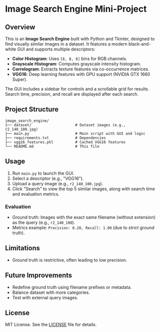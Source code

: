 # Image Search Engine Mini-Project

## Overview

This is an **Image Search Engine** built with Python and Tkinter, designed to find visually similar images in a dataset. It features a modern black-and-white GUI and supports multiple descriptors:

- **Color Histogram**: Uses `[8, 8, 8]` bins for RGB channels.
- **Grayscale Histogram**: Computes grayscale intensity histogram.
- **Correlogram**: Extracts texture features via co-occurrence matrices.
- **VGG16**: Deep learning features with GPU support (NVIDIA GTX 1660 Super).

The GUI includes a sidebar for controls and a scrollable grid for results. Search time, precision, and recall are displayed after each search.

## Project Structure

```
image_search_engine/
├── dataset/                    # Dataset images (e.g., r2_140_100.jpg)
├── main.py                     # Main script with GUI and logic
├── requirements.txt            # Dependencies
├── vgg16_features.pkl          # Cached VGG16 features
└── README.md                   # This file
```

## Usage

1. Run `main.py` to launch the GUI.
2. Select a descriptor (e.g., "VGG16").
3. Upload a query image (e.g., `r2_140_100.jpg`).
4. Click "Search" to view the top 5 similar images, along with search time and evaluation metrics.

### Evaluation
- Ground truth: Images with the exact same filename (without extension) as the query (e.g., `r2_140_100`).
- Metrics example: `Precision: 0.20, Recall: 1.00` (due to strict ground truth).

## Limitations

- Ground truth is restrictive, often leading to low precision.

## Future Improvements

- Redefine ground truth using filename prefixes or metadata.
- Balance dataset with more categories.
- Test with external query images.

## License

MIT License. See the [LICENSE](LICENSE) file for details.
